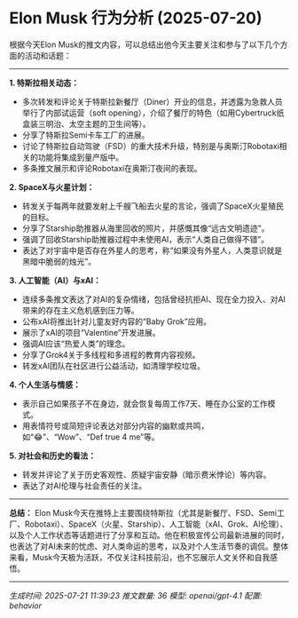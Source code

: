 # Elon Musk 行为分析 (2025-07-20)

根据今天Elon Musk的推文内容，可以总结出他今天主要关注和参与了以下几个方面的活动和话题：

---

**1. 特斯拉相关动态：**
- 多次转发和评论关于特斯拉新餐厅（Diner）开业的信息，并透露为急救人员举行了内部试运营（soft opening），介绍了餐厅的特色（如用Cybertruck纸盒装三明治、太空主题的卫生间等）。
- 分享了特斯拉Semi卡车工厂的进展。
- 讨论了特斯拉自动驾驶（FSD）的重大技术升级，特别是与奥斯汀Robotaxi相关的功能将集成到量产版中。
- 多条推文展示和评论Robotaxi在奥斯汀夜间的表现。

**2. SpaceX与火星计划：**
- 转发关于每两年就要发射上千艘飞船去火星的言论，强调了SpaceX火星殖民的目标。
- 分享了Starship助推器从海里回收的照片，并感慨其像“远古文明遗迹”。
- 强调了回收Starship助推器过程中未使用AI，表示“人类自己做得不错”。
- 表达了对宇宙中是否存在外星人的思考，称“如果没有外星人，人类意识就是黑暗中脆弱的烛光”。

**3. 人工智能（AI）与xAI：**
- 连续多条推文表达了对AI的复杂情绪，包括曾经抗拒AI、现在全力投入、对AI带来的存在主义危机感到压力等。
- 公布xAI将推出针对儿童友好内容的“Baby Grok”应用。
- 展示了xAI的项目“Valentine”开发进展。
- 强调AI应该“热爱人类”的理念。
- 分享了Grok4关于多线程和多进程的教育内容视频。
- 转发xAI团队在社区进行公益活动，如清理学校垃圾。

**4. 个人生活与情感：**
- 表示自己如果孩子不在身边，就会恢复每周工作7天、睡在办公室的工作模式。
- 用表情符号或简短评论表达对部分内容的幽默或共鸣，如“😂”、“Wow”、“Def true 4 me”等。

**5. 对社会和历史的看法：**
- 转发并评论了关于历史客观性、质疑宇宙安静（暗示费米悖论）等内容。
- 表达了对AI伦理与社会责任的关注。

---

**总结：**
Elon Musk今天在推特上主要围绕特斯拉（尤其是新餐厅、FSD、Semi工厂、Robotaxi）、SpaceX（火星、Starship）、人工智能（xAI、Grok、AI伦理）、以及个人工作状态等话题进行了分享和互动。他在积极宣传公司最新进展的同时，也表达了对AI未来的忧虑、对人类命运的思考，以及对个人生活节奏的调侃。整体来看，Musk今天极为活跃，不仅关注科技前沿，也不忘展示人文关怀和自我感悟。

---
*生成时间: 2025-07-21 11:39:23*
*推文数量: 36*
*模型: openai/gpt-4.1*
*配置: behavior*
